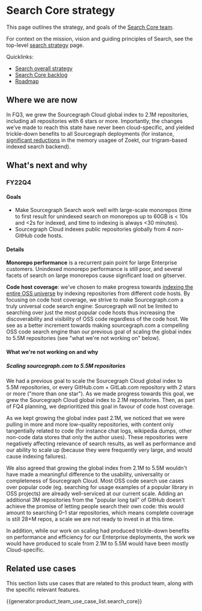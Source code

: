 # Search Core strategy

This page outlines the strategy, and goals of the [Search Core team](../../../../departments/product-engineering/engineering/code-graph/search/core.md).

For context on the mission, vision and guiding principles of Search, see the top-level [search strategy](index.md) page.

Quicklinks:

- [Search overall strategy](../index.md)
- [Search Core backlog](https://github.com/sourcegraph/sourcegraph/issues?q=is%3Aopen+is%3Aissue+label%3Ateam%2Fsearch-core)
- [Roadmap](https://github.com/orgs/sourcegraph/projects/214/views/34?filterQuery=owning-org%3A%22Code+Graph%22+type%3ARoadmap+owning-team%3A%22Search+core%22)

## Where we are now

In FQ3, we grew the Sourcegraph Cloud global index to 2.1M repositories, including all repositories with 6 stars or more. Importantly, the changes we’ve made to reach this state have never been cloud-specific, and yielded trickle-down benefits to all Sourcegraph deployments (for instance, [significant reductions](https://about.sourcegraph.com/blog/zoekt-memory-optimizations-for-sourcegraph-cloud/) in the memory usagee of Zoekt, our trigram-based indexed search backend).

## What's next and why

### FY22Q4

#### Goals

- Make Sourcegraph Search work well with large-scale monorepos (time to first result for unindexed search on monorepos up to 60GB is < 10s and <2s for indexed, and time to indexing is always <30 minutes).
- Sourcegraph Cloud indexes public repositories globally from 4 non-GitHub code hosts.

#### Details

**Monorepo performance** is a recurrent pain point for large Enterprise customers. Unindexed monorepo performance is still poor, and several facets of search on large monorepos cause significant load on gitserver.

**Code host coverage**: we've chosen to make progress towards [indexing the entire OSS universe](https://about.sourcegraph.com/blog/why-index-the-oss-universe/) by indexing repositories from different code hosts. By focusing on code host coverage, we strive to make Sourcegraph.com a truly universal code search engine: Sourcegraph will not be limited to searching over just the most popular code hosts thus increasing the discoverability and visibility of OSS code regardless of the code host. We see as a better increment towards making sourcegraph.com a compelling OSS code search engine than our previous goal of scaling the global index to 5.5M repositories (see "what we're not working on" below).

#### What we're not working on and why

##### Scaling sourcegraph.com to 5.5M repositories

We had a previous goal to scale the Sourcegraph Cloud global index to 5.5M repositories, or every GitHub.com + GitLab.com repository with 2 stars or more ("more than one star"). As we made progress towards this goal, we grew the Sourcegraph Cloud global index to 2.1M repositories. Then, as part of FQ4 planning, we deprioritized this goal in favour of code host coverage.

As we kept growing the global index past 2.1M, we noticed that we were pulling in more and more low-quality repositories, with content only tangentially related to code (for instance chat logs, wikipedia dumps, other non-code data stores that only the author uses). These repositories were negatively affecting relevance of search results, as well as performance and our ability to scale up (because they were frequently very large, and would cause indexing failures).

We also agreed that growing the global index from 2.1M to 5.5M wouldn't have made a meaningful difference to the usability, universality or completeness of Sourcegraph Cloud. Most OSS code search use cases over popular code (eg. searching for usage examples of a popular library in OSS projects) are already well-serviced at our current scale. Adding an additional 3M repositories from the "popular long tail" of GitHub doesn't achieve the promise of letting people search their own code: this would amount to searching 0–1 star repositories, which means complete coverage is still 28+M repos, a scale we are not ready to invest in at this time.

In addition, while our work on scaling had produced trickle-down benefits on performance and efficiency for our Enterprise deployments, the work we would have produced to scale from 2.1M to 5.5M would have been mostly Cloud-specific.

## Related use cases

This section lists use cases that are related to this product team, along with the specific relevant features.

{{generator:product_team_use_case_list.search_core}}
